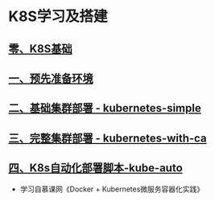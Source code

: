 # K8S学习及搭建
  
## [零、K8S基础][0]
## [一、预先准备环境][1]
## [二、基础集群部署 - kubernetes-simple][2]
## [三、完整集群部署 - kubernetes-with-ca][3]
## [四、K8s自动化部署脚本-kube-auto][4]


* 学习自慕课网《Docker + Kubernetes微服务容器化实践》

  [0]: https://github.com/msun1996/kubernetes-starter/blob/master/docs/0-knowledge.md  
  [1]: https://github.com/msun1996/kubernetes-starter/blob/master/docs/1-pre.md  
  [2]: https://github.com/msun1996/kubernetes-starter/blob/master/docs/2-kubernetes-simple.md  
  [3]: https://github.com/msun1996/kubernetes-starter/blob/master/docs/3-kubernetes-with-ca.md  
  [4]: https://github.com/msun1996/kubernetes-starter/blob/master/kube-auto/README.md
